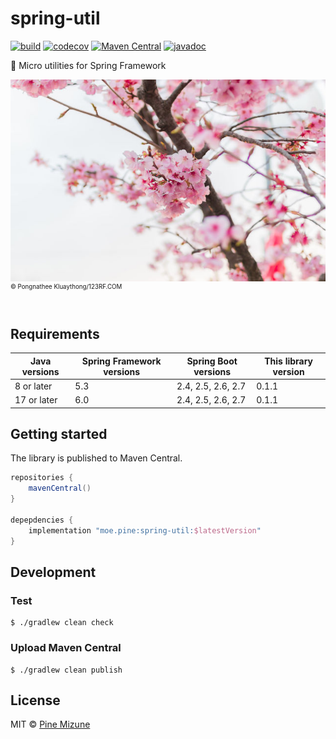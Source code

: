 # spring-util

[![build](https://github.com/pine/spring-util/actions/workflows/build.yml/badge.svg)](https://github.com/pine/spring-util/actions/workflows/build.yml)
[![codecov](https://codecov.io/gh/pine/spring-util/branch/main/graph/badge.svg?token=lDSh4VoVqE)](https://codecov.io/gh/pine/spring-util)
[![Maven Central](https://img.shields.io/maven-central/v/moe.pine/spring-util)](https://mvnrepository.com/artifact/moe.pine/spring-util)
[![javadoc](https://javadoc.io/badge2/moe.pine/spring-util/javadoc.svg)](https://javadoc.io/doc/moe.pine/spring-util)

:herb: Micro utilities for Spring Framework

![](images/resized.jpg)<br>
<sup><sup>&copy; Pongnathee Kluaythong/123RF.COM</sup></sup>
<br>
<br>


## Requirements

| Java versions | Spring Framework versions | Spring Boot versions | This library version |
|---------------|---------------------------|----------------------|----------------------|
| 8 or later    | 5.3                       | 2.4, 2.5, 2.6, 2.7   | 0.1.1                |
| 17 or later   | 6.0                       | 2.4, 2.5, 2.6, 2.7   | 0.1.1                |


## Getting started
The library is published to Maven Central.

```gradle
repositories {
    mavenCentral()
}

depepdencies {
    implementation "moe.pine:spring-util:$latestVersion"
}
```

## Development
### Test

```
$ ./gradlew clean check
```

### Upload Maven Central

```
$ ./gradlew clean publish
```

## License
MIT &copy; [Pine Mizune](https://pine.moe/)
